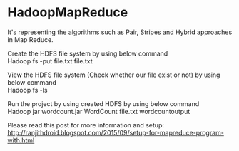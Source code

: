 # HadoopMapReduce
It's representing the algorithms such as Pair, Stripes and Hybrid approaches in Map Reduce.


Create the HDFS file system by using below command<br>
	Hadoop fs -put file.txt file.txt
	
View the HDFS file system (Check whether our file exist or not) by using below command<br>
	Hadoop fs -ls
	
Run the project by using created HDFS by using below command<br>
	Hadoop jar wordcount.jar WordCount file.txt wordcountoutput
	
Please read this post for more information and setup: http://ranjithdroid.blogspot.com/2015/09/setup-for-mapreduce-program-with.html
